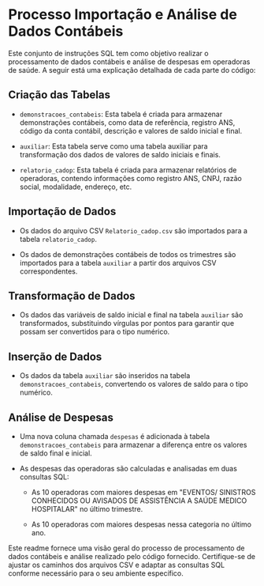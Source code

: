 # Processo Importação e Análise de Dados Contábeis

Este conjunto de instruções SQL tem como objetivo realizar o processamento de dados contábeis e análise de despesas em operadoras de saúde. A seguir está uma explicação detalhada de cada parte do código:

## Criação das Tabelas

- `demonstracoes_contabeis`: Esta tabela é criada para armazenar demonstrações contábeis, como data de referência, registro ANS, código da conta contábil, descrição e valores de saldo inicial e final.

- `auxiliar`: Esta tabela serve como uma tabela auxiliar para transformação dos dados de valores de saldo iniciais e finais.

- `relatorio_cadop`: Esta tabela é criada para armazenar relatórios de operadoras, contendo informações como registro ANS, CNPJ, razão social, modalidade, endereço, etc.

## Importação de Dados

- Os dados do arquivo CSV `Relatorio_cadop.csv` são importados para a tabela `relatorio_cadop`.

- Os dados de demonstrações contábeis de todos os trimestres são importados para a tabela `auxiliar` a partir dos arquivos CSV correspondentes.

## Transformação de Dados

- Os dados das variáveis de saldo inicial e final na tabela `auxiliar` são transformados, substituindo vírgulas por pontos para garantir que possam ser convertidos para o tipo numérico.

## Inserção de Dados

- Os dados da tabela `auxiliar` são inseridos na tabela `demonstracoes_contabeis`, convertendo os valores de saldo para o tipo numérico.

## Análise de Despesas

- Uma nova coluna chamada `despesas` é adicionada à tabela `demonstracoes_contabeis` para armazenar a diferença entre os valores de saldo final e inicial.

- As despesas das operadoras são calculadas e analisadas em duas consultas SQL:

    - As 10 operadoras com maiores despesas em "EVENTOS/ SINISTROS CONHECIDOS OU AVISADOS DE ASSISTÊNCIA A SAÚDE MEDICO HOSPITALAR" no último trimestre.
    

    - As 10 operadoras com maiores despesas nessa categoria no último ano.

Este readme fornece uma visão geral do processo de processamento de dados contábeis e análise realizado pelo código fornecido. Certifique-se de ajustar os caminhos dos arquivos CSV e adaptar as consultas SQL conforme necessário para o seu ambiente específico.
